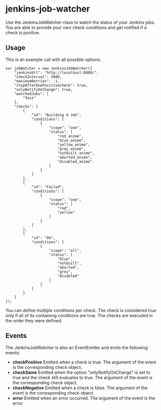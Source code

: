 # jenkins-job-watcher

Use the JenkinsJobWatcher class to watch the status of your Jenkins jobs. You are able to provide your own check conditions and get notified if a check is positive.

## Usage

This is an example call with all possible options:

    var jobWatcher = new JenkinsJobWatcher({
        "jenkinsUrl": "http://localhost:8080/",
        "checkInterval": 5000,
        "maximumRetries": -1,
        "stopAfterOnePositiveCheck": true,
        "onlyNotifyOnChange": true,
        "watchedJobs": [
            "Test"
        ],
        "checks": [
            {
                "id": "Building A Job",
                "conditions": [
                    {
                        "scope": "one",
                        "status": [
                            "red_anime",
                            "blue_anime",
                            "yellow_anime",
                            "grey_anime",
                            "notbuilt_anime",
                            "aborted_anime",
                            "disabled_anime"
                        ]
                    }
                ]
            },
            {
                "id": "Failed",
                "conditions": [
                    {
                        "scope": "one",
                        "status": [
                            "red",
                            "yellow"
                        ]
                    }
                ]
            },
            {
                "id": "Ok",
                "conditions": [
                    {
                        "scope": "all",
                        "status": [
                            "blue",
                            "notbuilt",
                            "aborted",
                            "grey",
                            "disabled"
                        ]
                    }
                ]
            }
        ]
    });

You can define multiple conditions per check. The check is considered true only if all of its containing conditions are true. The checks are executed in the order they were defined.

## Events

The JenkinsJobWatcher is also an EventEmitter and emits the following events:

* __checkPositive__
Emitted when a check is true. The argument of the event is the corresponding check object.
* __checkSame__
Emitted when the option "onlyNotifyOnChange" is set to true and the check still evaluates to true. The argument of the event is the corresponding check object.
* __checkNegative__
Emitted when a check is false. The argument of the event is the corresponding check object.
* __error__
Emitted when an error occurred. The argument of the event is the error.
